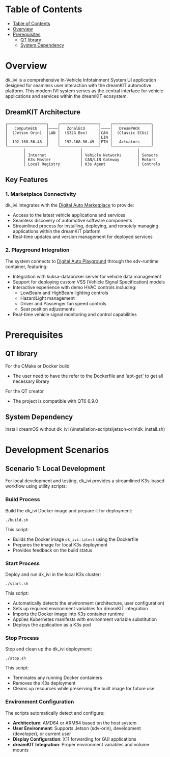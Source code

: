 
# Table of Contents

- [Table of Contents](#table-of-contents)
- [Overview](#overview)
- [Prerequisites](#prerequisites)
  - [QT library](#qt-library)
  - [System Dependency](#system-dependency)


# Overview

dk_ivi is a comprehensive In-Vehicle Infotainment System UI application designed for seamless user interaction with the dreamKIT automotive platform. This modern IVI system serves as the central interface for vehicle applications and services within the dreamKIT ecosystem.

## DreamKIT Architecture

```
┌─────────────────┐    ┌─────────────────┐    ┌─────────────────┐
│   ComputeECU    │────│   ZonalECU      │────│   DreamPACK     │
│  (Jetson Orin)  │LAN │  (S32G Box)     │CAN │  (Classic ECUs) │
│                 │    │                 │LIN │                 │
│  192.168.56.48  │    │  192.168.56.49  │ETH │   Actuators     │
└─────────────────┘    └─────────────────┘    └─────────────────┘
        │                        │                        │
        │ Internet               │ Vehicle Networks       │ Sensors
        │ K3s Master             │ CAN/LIN Gateway        │ Motors
        │ Local Registry         │ K3s Agent              │ Controls
```

## Key Features

### 1. Marketplace Connectivity
dk_ivi integrates with the [Digital Auto Marketplace](https://marketplace.digitalauto.tech/) to provide:
- Access to the latest vehicle applications and services
- Seamless discovery of automotive software components
- Streamlined process for installing, deploying, and remotely managing applications within the dreamKIT platform
- Real-time updates and version management for deployed services

### 2. Playground Integration
The system connects to [Digital Auto Playground](https://playground.digital.auto) through the sdv-runtime container, featuring:
- Integration with kuksa-databroker server for vehicle data management
- Support for deploying custom VSS (Vehicle Signal Specification) models
- Interactive experience with demo HVAC controls including:
  - LowBeam and HighBeam lighting controls
  - HazardLight management
  - Driver and Passenger fan speed controls
  - Seat position adjustments
- Real-time vehicle signal monitoring and control capabilities


# Prerequisites

## QT library

For the CMake or Docker build
- The user need to have the refer to the Dockerfile and 'apt-get' to get all necessary library

For the QT creator
- The project is compatible with QT6 6.9.0
  

## System Dependency

Install dreamOS without dk_ivi (\installation-scripts\jetson-orin\dk_install.sh)


# Development Scenarios

## Scenario 1: Local Development

For local development and testing, dk_ivi provides a streamlined K3s-based workflow using utility scripts:

### Build Process
Build the dk_ivi Docker image and prepare it for deployment:
```shell
./build.sh
```
This script:
- Builds the Docker image `dk_ivi:latest` using the Dockerfile
- Prepares the image for local K3s deployment
- Provides feedback on the build status

### Start Process
Deploy and run dk_ivi in the local K3s cluster:
```shell
./start.sh
```
This script:
- Automatically detects the environment (architecture, user configuration)
- Sets up required environment variables for dreamKIT integration
- Imports the Docker image into K3s container runtime
- Applies Kubernetes manifests with environment variable substitution
- Deploys the application as a K3s pod

### Stop Process
Stop and clean up the dk_ivi deployment:
```shell
./stop.sh
```
This script:
- Terminates any running Docker containers
- Removes the K3s deployment
- Cleans up resources while preserving the built image for future use

### Environment Configuration
The scripts automatically detect and configure:
- **Architecture**: AMD64 or ARM64 based on the host system
- **User Environment**: Supports Jetson (sdv-orin), development (developer), or current user
- **Display Configuration**: X11 forwarding for GUI applications
- **dreamKIT Integration**: Proper environment variables and volume mounts


